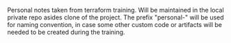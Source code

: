 Personal notes taken from terraform training. Will be maintained in the local private repo asides clone of the project. The prefix "personal-" will be used for naming convention, in case some other custom code or artifacts will be needed to be created during the training.
